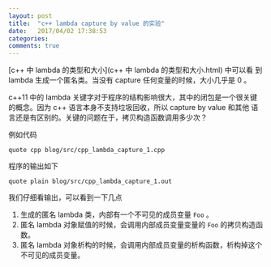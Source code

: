 ```yaml
---
layout: post
title:  "c++ lambda capture by value 的实验"
date:   2017/04/02 17:38:53
categories:
comments: true
---
```



[c++ 中 lambda 的类型和大小](c++ 中 lambda 的类型和大小.html) 中可以看
到 lambda 生成一个匿名类。当没有 capture 任何变量的时候，大小几乎是 0
。


c++11 中的 lambda 关键字对于程序的结构影响很大，其中的闭包是一个很关键
的概念。因为 c++ 语言本身不支持垃圾回收，所以 capture by value 和其他
语言还是有区别的。关键的问题在于，拷贝构造函数调用多少次？



例如代码

```include
quote cpp blog/src/cpp_lambda_capture_1.cpp
```

程序的输出如下

```include
quote plain blog/src/cpp_lambda_capture_1.out
```


我们仔细看输出，可以看到一下几点

1. 生成的匿名 lambda 类，内部有一个不可见的成员变量 `Foo` 。
2. 匿名 lambda 对象赋值的时候，会调用内部成员变量变量的 `Foo` 的拷贝构造函数。
3. 匿名 lambda 对象析构的时候，会调用内部成员变量的析构函数，析构掉这个不可见的成员变量。
